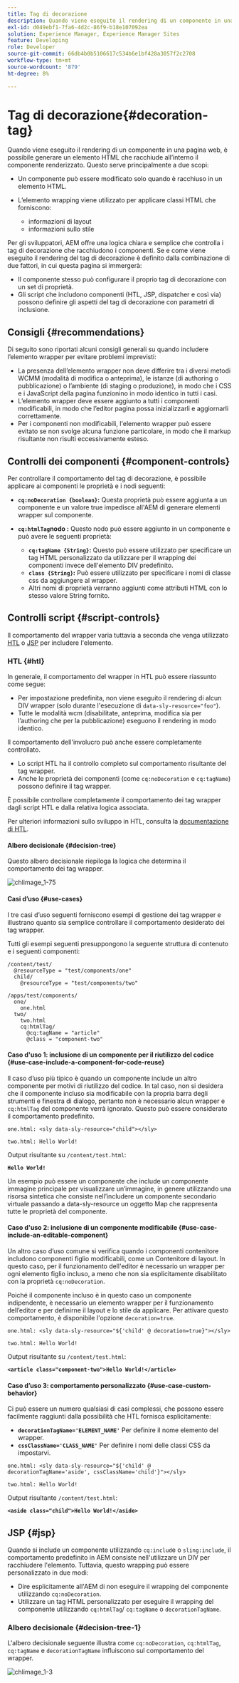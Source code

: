 ```yaml
---
title: Tag di decorazione
description: Quando viene eseguito il rendering di un componente in una pagina web, è possibile generare un elemento HTML che racchiude all’interno il componente renderizzato. AEM offre agli sviluppatori una logica chiara e semplice che controlla i tag di decorazione che racchiudono i componenti.
exl-id: d049ebf1-7fa6-4d2c-86f9-b18e107092ea
solution: Experience Manager, Experience Manager Sites
feature: Developing
role: Developer
source-git-commit: 66db4b0b5106617c534b6e1bf428a3057f2c2708
workflow-type: tm+mt
source-wordcount: '879'
ht-degree: 8%

---
```


# Tag di decorazione{#decoration-tag}

Quando viene eseguito il rendering di un componente in una pagina web, è possibile generare un elemento HTML che racchiude all’interno il componente renderizzato. Questo serve principalmente a due scopi:

* Un componente può essere modificato solo quando è racchiuso in un elemento HTML.
* L’elemento wrapping viene utilizzato per applicare classi HTML che forniscono:

   * informazioni di layout
   * informazioni sullo stile

Per gli sviluppatori, AEM offre una logica chiara e semplice che controlla i tag di decorazione che racchiudono i componenti. Se e come viene eseguito il rendering del tag di decorazione è definito dalla combinazione di due fattori, in cui questa pagina si immergerà:

* Il componente stesso può configurare il proprio tag di decorazione con un set di proprietà.
* Gli script che includono componenti (HTL, JSP, dispatcher e così via) possono definire gli aspetti del tag di decorazione con parametri di inclusione.

## Consigli {#recommendations}

Di seguito sono riportati alcuni consigli generali su quando includere l’elemento wrapper per evitare problemi imprevisti:

* La presenza dell’elemento wrapper non deve differire tra i diversi metodi WCMM (modalità di modifica o anteprima), le istanze (di authoring o pubblicazione) o l’ambiente (di staging o produzione), in modo che i CSS e i JavaScript della pagina funzionino in modo identico in tutti i casi.
* L’elemento wrapper deve essere aggiunto a tutti i componenti modificabili, in modo che l’editor pagina possa inizializzarli e aggiornarli correttamente.
* Per i componenti non modificabili, l&#39;elemento wrapper può essere evitato se non svolge alcuna funzione particolare, in modo che il markup risultante non risulti eccessivamente esteso.

## Controlli dei componenti {#component-controls}

Per controllare il comportamento del tag di decorazione, è possibile applicare ai componenti le proprietà e i nodi seguenti:

* **`cq:noDecoration {boolean}`:** Questa proprietà può essere aggiunta a un componente e un valore true impedisce all&#39;AEM di generare elementi wrapper sul componente.

* **`cq:htmlTag`nodo :** Questo nodo può essere aggiunto in un componente e può avere le seguenti proprietà:

   * **`cq:tagName {String}`:** Questo può essere utilizzato per specificare un tag HTML personalizzato da utilizzare per il wrapping dei componenti invece dell&#39;elemento DIV predefinito.
   * **`class {String}`:** Può essere utilizzato per specificare i nomi di classe css da aggiungere al wrapper.
   * Altri nomi di proprietà verranno aggiunti come attributi HTML con lo stesso valore String fornito.

## Controlli script {#script-controls}

Il comportamento del wrapper varia tuttavia a seconda che venga utilizzato [HTL](/help/sites-developing/decoration-tag.md#htl) o [JSP](/help/sites-developing/decoration-tag.md#jsp) per includere l&#39;elemento.

### HTL {#htl}

In generale, il comportamento del wrapper in HTL può essere riassunto come segue:

* Per impostazione predefinita, non viene eseguito il rendering di alcun DIV wrapper (solo durante l&#39;esecuzione di `data-sly-resource="foo"`).
* Tutte le modalità wcm (disabilitate, anteprima, modifica sia per l’authoring che per la pubblicazione) eseguono il rendering in modo identico.

Il comportamento dell&#39;involucro può anche essere completamente controllato.

* Lo script HTL ha il controllo completo sul comportamento risultante del tag wrapper.
* Anche le proprietà dei componenti (come `cq:noDecoration` e `cq:tagName`) possono definire il tag wrapper.

È possibile controllare completamente il comportamento dei tag wrapper dagli script HTL e dalla relativa logica associata.

Per ulteriori informazioni sullo sviluppo in HTL, consulta la [documentazione di HTL](https://experienceleague.adobe.com/docs/experience-manager-htl/content/overview.html?lang=it).

#### Albero decisionale {#decision-tree}

Questo albero decisionale riepiloga la logica che determina il comportamento dei tag wrapper.

![chlimage_1-75](assets/chlimage_1-75a.png)

#### Casi d’uso {#use-cases}

I tre casi d’uso seguenti forniscono esempi di gestione dei tag wrapper e illustrano quanto sia semplice controllare il comportamento desiderato dei tag wrapper.

Tutti gli esempi seguenti presuppongono la seguente struttura di contenuto e i seguenti componenti:

```
/content/test/
  @resourceType = "test/components/one"
  child/
    @resourceType = "test/components/two"
```

```
/apps/test/components/
  one/
    one.html
  two/
    two.html
    cq:htmlTag/
      @cq:tagName = "article"
      @class = "component-two"
```

#### Caso d&#39;uso 1: inclusione di un componente per il riutilizzo del codice {#use-case-include-a-component-for-code-reuse}

Il caso d’uso più tipico è quando un componente include un altro componente per motivi di riutilizzo del codice. In tal caso, non si desidera che il componente incluso sia modificabile con la propria barra degli strumenti e finestra di dialogo, pertanto non è necessario alcun wrapper e `cq:htmlTag` del componente verrà ignorato. Questo può essere considerato il comportamento predefinito.

`one.html: <sly data-sly-resource="child"></sly>`

`two.html: Hello World!`

Output risultante su `/content/test.html`:

**`Hello World!`**

Un esempio può essere un componente che include un componente immagine principale per visualizzare un’immagine, in genere utilizzando una risorsa sintetica che consiste nell’includere un componente secondario virtuale passando a data-sly-resource un oggetto Map che rappresenta tutte le proprietà del componente.

#### Caso d&#39;uso 2: inclusione di un componente modificabile {#use-case-include-an-editable-component}

Un altro caso d’uso comune si verifica quando i componenti contenitore includono componenti figlio modificabili, come un Contenitore di layout. In questo caso, per il funzionamento dell&#39;editor è necessario un wrapper per ogni elemento figlio incluso, a meno che non sia esplicitamente disabilitato con la proprietà `cq:noDecoration`.

Poiché il componente incluso è in questo caso un componente indipendente, è necessario un elemento wrapper per il funzionamento dell’editor e per definirne il layout e lo stile da applicare. Per attivare questo comportamento, è disponibile l&#39;opzione `decoration=true`.

`one.html: <sly data-sly-resource="${'child' @ decoration=true}"></sly>`

`two.html: Hello World!`

Output risultante su `/content/test.html`:

**`<article class="component-two">Hello World!</article>`**

#### Caso d’uso 3: comportamento personalizzato {#use-case-custom-behavior}

Ci può essere un numero qualsiasi di casi complessi, che possono essere facilmente raggiunti dalla possibilità che HTL fornisca esplicitamente:

* **`decorationTagName='ELEMENT_NAME'`** Per definire il nome elemento del wrapper.
* **`cssClassName='CLASS_NAME'`** Per definire i nomi delle classi CSS da impostarvi.

`one.html: <sly data-sly-resource="${'child' @ decorationTagName='aside', cssClassName='child'}"></sly>`

`two.html: Hello World!`

Output risultante `/content/test.html`:

**`<aside class="child">Hello World!</aside>`**

## JSP {#jsp}

Quando si include un componente utilizzando `cq:includ`e o `sling:include`, il comportamento predefinito in AEM consiste nell&#39;utilizzare un DIV per racchiudere l&#39;elemento. Tuttavia, questo wrapping può essere personalizzato in due modi:

* Dire esplicitamente all&#39;AEM di non eseguire il wrapping del componente utilizzando `cq:noDecoration`.
* Utilizzare un tag HTML personalizzato per eseguire il wrapping del componente utilizzando `cq:htmlTag`/ `cq:tagName` o `decorationTagName`.

### Albero decisionale {#decision-tree-1}

L&#39;albero decisionale seguente illustra come `cq:noDecoration`, `cq:htmlTag`, `cq:tagName` e `decorationTagName` influiscono sul comportamento del wrapper.

![chlimage_1-3](assets/chlimage_1-3a.jpeg)
